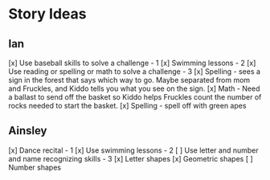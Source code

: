 # Story Ideas

## Ian

  [x] Use baseball skills to solve a challenge - 1
  [x] Swimming lessons - 2
  [x] Use reading or spelling or math to solve a challenge - 3
    [x] Spelling - sees a sign in the forest that says which way to go. Maybe separated from mom and Fruckles, and Kiddo tells you what you see on the sign.
    [x] Math - Need a ballast to send off the basket so Kiddo helps Fruckles count the number of rocks needed to start the basket.
    [x] Spelling - spell off with green apes

## Ainsley

  [x] Dance recital - 1
  [x] Use swimming lessons - 2
  [ ] Use letter and number and name recognizing skills - 3
    [x] Letter shapes
    [x] Geometric shapes
    [ ] Number shapes
